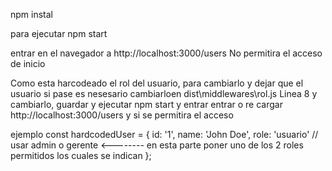 npm instal

para ejecutar npm start

entrar en el navegador a http://localhost:3000/users No permitira el acceso de inicio

Como esta harcodeado el rol del usuario, para cambiarlo y dejar que el usuario si pase es nesesario cambiarloen dist\middlewares\rol.js Linea 8 y cambiarlo, guardar y ejecutar npm start y entrar entrar o re cargar http://localhost:3000/users y si se permitira el acceso

ejemplo const hardcodedUser = { id: '1', name: 'John Doe', role: 'usuario' // usar admin o gerente <-------- en esta parte poner uno de los 2 roles permitidos los cuales se indican };